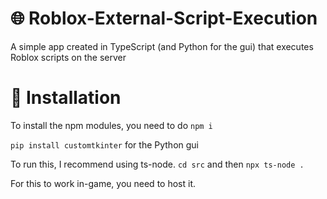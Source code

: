 # 🌐 Roblox-External-Script-Execution
A simple app created in TypeScript (and Python for the gui) that executes Roblox scripts on the server

# 📜 Installation
To install the npm modules, you need to do `npm i`

`pip install customtkinter` for the Python gui

To run this, I recommend using ts-node. `cd src` and then `npx ts-node .`

For this to work in-game, you need to host it.
